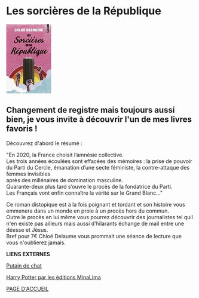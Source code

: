 # Les sorcières de la République 

![image](images/LesSorcieres.jpg)

## Changement de registre mais toujours aussi bien, je vous invite à découvrir l'un de mes livres favoris !

Découvrez d'abord le résumé : 

"En 2020, la France choisit l’amnésie collective.  
Les trois années écoulées sont effacées des mémoires : la prise de pouvoir  
du Parti du Cercle, émanation d’une secte féministe, la contre-attaque des femmes invisibles  
après des millénaires de domination masculine.  
Quarante-deux plus tard s’ouvre le procès de la fondatrice du Parti.  
Les Français vont enfin connaître la vérité sur le Grand Blanc…"  

Ce roman distopique est à la fois poignant et tordant et son histoire vous emmenera dans un monde en proie à un procès hors du commun.  
Outre le procès en lui même vous pourrez découvrir des journalistes tel quil n'en existe pas ailleurs mais aussi d'hilarants échange de mail entre une déesse et Jésus.  
Bref pour 7€ Chloé Delaume vous prommait une séance de lecture que vous n'oublierez jamais.  


**LIENS EXTERNES**

[Putain de chat](livre1.md)

[Harry Potter par les éditions MinaLima](livre3.md)

[PAGE D'ACCUEIL](index.md)
